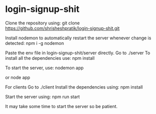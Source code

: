 # login-signup-shit
Clone the repository using:
git clone https://github.com/shrisheshpratik/login-signup-shit.git 

Install nodemon to automatically restart the server whenever change is detected:
npm i -g nodemon

Paste the env file in login-signup-shit/server directly.
Go to ./server
To install all the dependencies use:
npm install

To start the server, use:
nodemon app

or
node app

For clients
Go to ./client
Install the dependencies using:
npm install

Start the server using:
npm run start


It may take some time to start the server so be patient.
